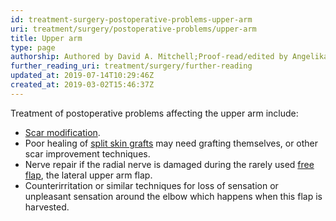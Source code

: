 ```yaml
---
id: treatment-surgery-postoperative-problems-upper-arm
uri: treatment/surgery/postoperative-problems/upper-arm
title: Upper arm
type: page
authorship: Authored by David A. Mitchell;Proof-read/edited by Angelika Sebald
further_reading_uri: treatment/surgery/further-reading
updated_at: 2019-07-14T10:29:46Z
created_at: 2019-03-02T15:46:37Z
---
```


<p>Treatment of postoperative problems affecting the upper arm include:</p>
<ul>
    <li><a href="/treatment/surgery/damage/more-info">Scar modification</a>.</li>
    <li>Poor healing of <a href="/treatment/surgery/reconstruction">split skin grafts</a>        may need grafting themselves, or other scar improvement
        techniques.</li>
    <li>Nerve repair if the radial nerve is damaged during the rarely
        used <a href="/treatment/surgery/reconstruction">free flap</a>,
        the lateral upper arm flap.</li>
    <li>Counterirritation or similar techniques for loss of sensation
        or unpleasant sensation around the elbow which happens
        when this flap is harvested.</li>
</ul>
